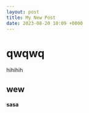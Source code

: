```yaml
---
layout: post
title: My New Post
date: 2023-08-20 10:09 +0000
---
```


# qwqwq
hihihih
## wew

#### sasa
